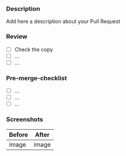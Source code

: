 ### Description

Add here a description about your Pull Request 

### Review

- [ ] Check the copy
- [ ] ...
- [ ] ...

### Pre-merge-checklist

- [ ] ...
- [ ] ...
- [ ] ...

### Screenshots

| Before | After |
| ------ | ----- |
| image  | image |